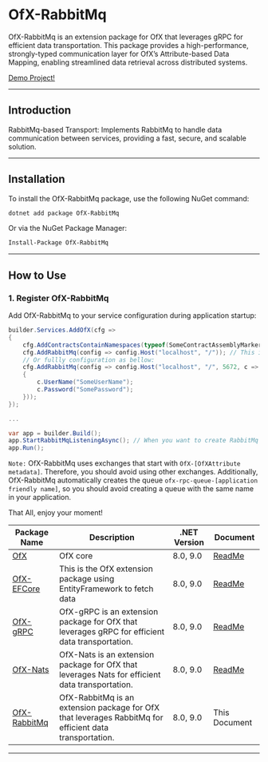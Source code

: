 # OfX-RabbitMq

OfX-RabbitMq is an extension package for OfX that leverages gRPC for efficient data transportation. This package provides a high-performance, strongly-typed communication layer for OfX’s Attribute-based Data Mapping, enabling streamlined data retrieval across distributed systems.

[Demo Project!](https://github.com/quyvu01/TestOfX-Demo)

---

## Introduction

RabbitMq-based Transport: Implements RabbitMq to handle data communication between services, providing a fast, secure, and scalable solution.

---

## Installation

To install the OfX-RabbitMq package, use the following NuGet command:

```bash
dotnet add package OfX-RabbitMq
```

Or via the NuGet Package Manager:

```bash
Install-Package OfX-RabbitMq
```

---

## How to Use

### 1. Register OfX-RabbitMq

Add OfX-RabbitMq to your service configuration during application startup:

```csharp
builder.Services.AddOfX(cfg =>
{
    cfg.AddContractsContainNamespaces(typeof(SomeContractAssemblyMarker).Assembly);
    cfg.AddRabbitMq(config => config.Host("localhost", "/")); // This is usally used for local test
    // Or fullly configuration as bellow:
    cfg.AddRabbitMq(config => config.Host("localhost", "/", 5672, c =>
    {
        c.UserName("SomeUserName");
        c.Password("SomePassword");
    }));
});

...

var app = builder.Build();
app.StartRabbitMqListeningAsync(); // When you want to create RabbitMq Listening
app.Run();

```
`Note:` OfX-RabbitMq uses exchanges that start with `OfX-[OfXAttribute metadata]`. Therefore, you should avoid using other exchanges. Additionally, OfX-RabbitMq automatically creates the queue `ofx-rpc-queue-[application friendly name]`, so you should avoid creating a queue with the same name in your application.

That All, enjoy your moment!


| Package Name                                                 | Description                                                                                             | .NET Version | Document                                                                                 |
|--------------------------------------------------------------|---------------------------------------------------------------------------------------------------------|--------------|------------------------------------------------------------------------------------------|
| [OfX](https://www.nuget.org/packages/OfX/)                   | OfX core                                                                                                | 8.0, 9.0     | [ReadMe](https://github.com/quyvu01/OfX/blob/main/README.md)                             |
| [OfX-EFCore](https://www.nuget.org/packages/OfX-EFCore/)     | This is the OfX extension package using EntityFramework to fetch data                                   | 8.0, 9.0     | [ReadMe](https://github.com/quyvu01/OfX/blob/main/src/OfX.EntityFrameworkCore/README.md) |
| [OfX-gRPC](https://www.nuget.org/packages/OfX-gRPC/)         | OfX-gRPC is an extension package for OfX that leverages gRPC for efficient data transportation.         | 8.0, 9.0     | [ReadMe](https://github.com/quyvu01/OfX/blob/main/src/OfX.Grpc/README.md)                |
| [OfX-Nats](https://www.nuget.org/packages/OfX-Nats/)         | OfX-Nats is an extension package for OfX that leverages Nats for efficient data transportation.         | 8.0, 9.0     | [ReadMe](https://github.com/quyvu01/OfX/blob/main/src/OfX.Nats/README.md)                |
| [OfX-RabbitMq](https://www.nuget.org/packages/OfX-RabbitMq/) | OfX-RabbitMq is an extension package for OfX that leverages RabbitMq for efficient data transportation. | 8.0, 9.0     | This Document                                                                            |
---